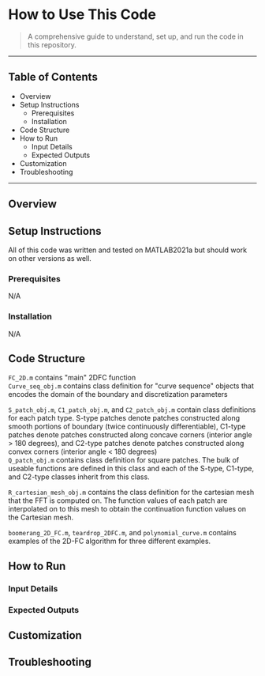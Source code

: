 # How to Use This Code

> A comprehensive guide to understand, set up, and run the code in this repository.

---

## Table of Contents

- Overview
- Setup Instructions
  - Prerequisites
  - Installation
- Code Structure
- How to Run
  - Input Details
  - Expected Outputs
- Customization
- Troubleshooting

---

## Overview

## Setup Instructions
All of this code was written and tested on MATLAB2021a but should work on other versions as well.

### Prerequisites
N/A

### Installation
N/A

## Code Structure
`FC_2D.m` contains "main" 2DFC function  
`Curve_seq_obj.m` contains class definition for "curve sequence" objects that encodes the domain of the boundary and discretization parameters  
  
`S_patch_obj.m`, `C1_patch_obj.m`, and `C2_patch_obj.m` contain class definitions for each patch type. S-type patches denote patches constructed along smooth portions of boundary (twice continuously differentiable), C1-type patches denote patches constructed along concave corners (interior angle > 180 degrees), and C2-type patches denote patches constructed along convex corners (interior angle < 180 degrees)  
`Q_patch_obj.m` contains class definition for square patches. The bulk of useable functions are defined in this class and each of the S-type, C1-type, and C2-type classes inherit from this class.  

`R_cartesian_mesh_obj.m` contains the class definition for the cartesian mesh that the FFT is computed on. The function values of each patch are interpolated on to this mesh to obtain the continuation function values on the Cartesian mesh.  

`boomerang_2D_FC.m`, `teardrop_2DFC.m`, and `polynomial_curve.m` contains examples of the 2D-FC algorithm for three different examples.

## How to Run


### Input Details

### Expected Outputs

## Customization

## Troubleshooting


